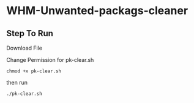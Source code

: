 # WHM-Unwanted-packags-cleaner

<h2> Step To Run </h2> 

<p> Download File 

Change Permission for pk-clear.sh 

` chmod +x pk-clear.sh `


then run 

`./pk-clear.sh `
